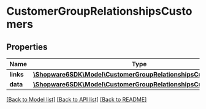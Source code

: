 # CustomerGroupRelationshipsCustomers

## Properties
Name | Type | Description | Notes
------------ | ------------- | ------------- | -------------
**links** | [**\Shopware6SDK\Model\CustomerGroupRelationshipsCustomersLinks**](CustomerGroupRelationshipsCustomersLinks.md) |  | [optional] 
**data** | [**\Shopware6SDK\Model\CustomerGroupRelationshipsCustomersData[]**](CustomerGroupRelationshipsCustomersData.md) |  | [optional] 

[[Back to Model list]](../../README.md#documentation-for-models) [[Back to API list]](../../README.md#documentation-for-api-endpoints) [[Back to README]](../../README.md)

